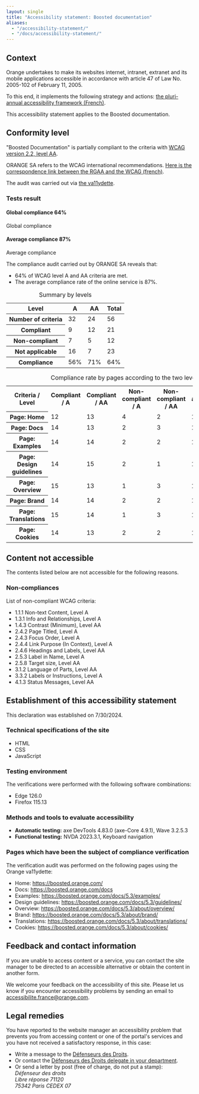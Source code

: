 ```yaml
---
layout: single
title: "Accessibility statement: Boosted documentation"
aliases:
  - "/accessibility-statement/"
  - "/docs/accessibility-statement/"
---
```


## Context

Orange undertakes to make its websites internet, intranet, extranet and its mobile applications accessible in accordance with article 47 of Law No. 2005-102 of February 11, 2005.

To this end, it implements the following strategy and actions: [the pluri-annual accessibility framework (French)](https://oran.ge/accessibilite-schema).

This accessibility statement applies to the Boosted documentation.

## Conformity level

"Boosted Documentation" is partially compliant to the criteria with [WCAG version 2.2, level AA](https://www.w3.org/TR/WCAG22/).

ORANGE SA refers to the WCAG international recommendations. [Here is the correspondence link between the RGAA and the WCAG (french)](https://a11y-guidelines.orange.com/fr/cadrage/correspondance-rgaa-wcag/).

The audit was carried out via [the va11ydette](https://la-va11ydette.orange.com/?lang=en).

### Tests result

<div class="row summary">
  <div class="col-lg-3">
    <h4 class="pie" data-value="64">
      <span class="visually-hidden">Global compliance </span>
      <span class="pie-val">64%</span>
    </h4>
    <p class="lead">Global compliance
    </p>
  </div>
  <div class="col-lg-3">
    <h4 class="pie" data-value="87">
      <span class="visually-hidden">Average compliance </span>
      <span class="pie-val">87%</span>
    </h4>
    <p class="lead">Average compliance</p>
  </div>
</div>

The compliance audit carried out by ORANGE SA reveals that:
* 64% of WCAG level A and AA criteria are met.
* The average compliance rate of the online service is 87%.

<div class="table-responsive">
  <table class="table table-striped"><caption>Summary by levels</caption>
    <thead><tr>
      <th scope="row">Level</th>
      <th scope="col" class="text-center">A</th>
      <th scope="col" class="text-center">AA</th>
      <th scope="col" class="text-center">Total</th>
      </tr>
    </thead>
    <tbody>
      <tr>
        <th scope="row">Number of criteria</th>
        <td class="text-center">32</td>
        <td class="text-center">24</td>
        <td class="text-center">56</td>
      </tr>
      <tr>
        <th scope="row">Compliant</th>
        <td class="text-center">9</td>
        <td class="text-center">12</td>
        <td class="text-center">21</td>
      </tr>
      <tr>
        <th scope="row">Non-compliant</th>
        <td class="text-center">7</td>
        <td class="text-center">5</td>
        <td class="text-center">12</td>
      </tr>
      <tr>
        <th scope="row">Not applicable</th>
        <td class="text-center">16</td>
        <td class="text-center">7</td>
        <td class="text-center">23</td>
      </tr>
      <tr>
        <th scope="row" class="table-active">Compliance</th>
        <td class="text-center table-active">56%</td>
        <td class="text-center table-active">71%</td>
        <td class="text-center table-active">64%</td>
      </tr>
    </tbody>
  </table>
</div>

<div class="table-responsive">
  <table class="table table-striped">
    <caption>Compliance rate by pages according to the two levels of criteria A and AA</caption>
    <tbody>
      <tr>
        <th scope="row">Criteria / Level</th>
        <th scope="col" class="text-center">Compliant / A</th>
        <th scope="col" class="text-center">Compliant / AA</th>
        <th scope="col" class="text-center">Non-compliant / A</th>
        <th scope="col" class="text-center">Non-compliant / AA</th>
        <th scope="col" class="text-center">Not applicable / A</th>
        <th scope="col" class="text-center">Not applicable / AA</th>
        <th scope="col" class="text-center table-active">Compliance rate</th>
      </tr>
      <tr>
        <th scope="row"><span class="visually-hidden">Page: </span>Home</th>
        <td>12</td>
        <td>13</td>
        <td>4</td>
        <td>2</td>
        <td>16</td>
        <td>9</td>
        <td class="table-active">81%</td>
      </tr>
      <tr>
        <th scope="row"><span class="visually-hidden">Page: </span>Docs</th>
        <td>14</td>
        <td>13</td>
        <td>2</td>
        <td>3</td>
        <td>16</td>
        <td>8</td>
        <td class="table-active">84%</td>
      </tr>
      <tr>
        <th scope="row"><span class="visually-hidden">Page: </span>Examples</th>
        <td>14</td>
        <td>14</td>
        <td>2</td>
        <td>2</td>
        <td>16</td>
        <td>8</td>
        <td class="table-active">88%</td>
      </tr>
      <tr>
        <th scope="row"><span class="visually-hidden">Page: </span>Design guidelines</th>
        <td>14</td>
        <td>15</td>
        <td>2</td>
        <td>1</td>
        <td>16</td>
        <td>8</td>
        <td class="table-active">91%</td>
      </tr>
      <tr>
        <th scope="row"><span class="visually-hidden">Page: </span>Overview</th>
        <td>15</td>
        <td>13</td>
        <td>1</td>
        <td>3</td>
        <td>16</td>
        <td>8</td>
        <td class="table-active">88%</td>
      </tr>
      <tr>
        <th scope="row"><span class="visually-hidden">Page: </span>Brand</th>
        <td>14</td>
        <td>14</td>
        <td>2</td>
        <td>2</td>
        <td>16</td>
        <td>8</td>
        <td class="table-active">88%</td>
      </tr>
      <tr>
        <th scope="row"><span class="visually-hidden">Page: </span>Translations</th>
        <td>15</td>
        <td>14</td>
        <td>1</td>
        <td>3</td>
        <td>16</td>
        <td>7</td>
        <td class="table-active">88%</td>
      </tr>
      <tr>
        <th scope="row"><span class="visually-hidden">Page: </span>Cookies</th>
        <td>14</td>
        <td>13</td>
        <td>2</td>
        <td>2</td>
        <td>16</td>
        <td>9</td>
        <td class="table-active">87%</td>
      </tr>
    </tbody>
  </table>
</div>

## Content not accessible

The contents listed below are not accessible for the following reasons.

### Non-compliances

List of non-compliant WCAG criteria:
* 1.1.1 Non-text Content, Level A
* 1.3.1 Info and Relationships, Level A
* 1.4.3 Contrast (Minimum), Level AA
* 2.4.2 Page Titled, Level A
* 2.4.3 Focus Order, Level A
* 2.4.4 Link Purpose (In Context), Level A
* 2.4.6 Headings and Labels, Level AA
* 2.5.3 Label in Name, Level A
* 2.5.8 Target size, Level AA
* 3.1.2 Language of Parts, Level AA
* 3.3.2 Labels or Instructions, Level A
* 4.1.3 Status Messages, Level AA

## Establishment of this accessibility statement

This declaration was established on 7/30/2024.

### Technical specifications of the site

* HTML
* CSS
* JavaScript

### Testing environment

The verifications were performed with the following software combinations:
* Edge 126.0
* Firefox 115.13

### Methods and tools to evaluate accessibility

* **Automatic testing:** axe DevTools 4.83.0 (axe-Core 4.9.1), Wave 3.2.5.3
* **Functional testing:** NVDA 2023.3.1, Keyboard navigation

### Pages which have been the subject of compliance verification

The verification audit was performed on the following pages using the Orange va11ydette:

* Home: https://boosted.orange.com/
* Docs: https://boosted.orange.com/docs
* Examples: https://boosted.orange.com/docs/5.3/examples/
* Design guidelines: https://boosted.orange.com/docs/5.3/guidelines/
* Overview: https://boosted.orange.com/docs/5.3/about/overview/
* Brand: https://boosted.orange.com/docs/5.3/about/brand/
* Translations: https://boosted.orange.com/docs/5.3/about/translations/
* Cookies: https://boosted.orange.com/docs/5.3/about/cookies/

## Feedback and contact information

If you are unable to access content or a service, you can contact the site manager to be directed to an accessible alternative or obtain the content in another form.

We welcome your feedback on the accessibility of this site. Please let us know if you encounter accessibility problems by sending an email to accessibilite.france@orange.com.

## Legal remedies

You have reported to the website manager an accessibility problem that prevents you from accessing content or one of the portal's services and you have not received a satisfactory response, in this case:
* Write a message to the [Défenseurs des Droits](https://formulaire.defenseurdesdroits.fr/).
* Or contact the [Défenseurs des Droits delegate in your department](https://www.defenseurdesdroits.fr/saisir/delegues).
* Or send a letter by post (free of charge, do not put a stamp):
  <address>Défenseur des droits<br>Libre réponse 71120<br>75342 Paris CEDEX 07</address>
